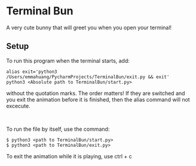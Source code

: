 # Terminal Bun
A very cute bunny that will greet you when you open your terminal!

## Setup
To run this program when the terminal starts, add:

    alias exit='python3 /Users/emmahuang/PycharmProjects/TerminalBun/exit.py && exit'
    python3 <Absolute path to TerminalBun/start.py>


without the quotation marks. The order matters! If they are switched and you exit the animation before it
is finished, then the alias command will not excecute.

<br>

To run the file by itself, use the command:

    
    $ python3 <path to TerminalBun/start.py>
    $ python3 <path to TerminalBun/exit.py>

To exit the animation while it is playing, use ctrl + c


